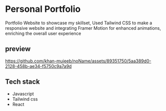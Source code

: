 # Personal Portfolio

Portfolio Website to showcase my skillset, Used Tailwind CSS to make a responsive website and integrating Framer Motion for enhanced animations, enriching the overall user experience

## preview


https://github.com/khan-mujeeb/noName/assets/89351750/5aa389d0-2128-458b-ae34-f5750c9a7a9d



## Tech stack
- Javascript
- Tailwind css
- React
